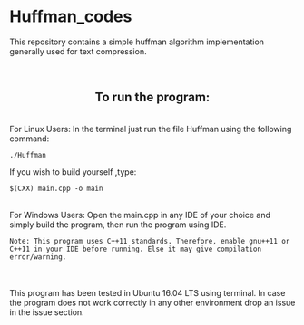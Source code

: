 # Huffman_codes

This repository contains a simple huffman algorithm implementation generally used for text compression.
  
 <br>
 <h2 align="center">To run the program:</h2>	
 <br>	
 	For Linux Users: In the terminal just run the file Huffman using the following command:
  
  	./Huffman


If you wish to build yourself ,type:

```
$(CXX) main.cpp -o main 
```
  
 <br>
 	For Windows Users: Open the main.cpp in any IDE of your choice and simply build the program, then run the program using IDE.
  	
	Note: This program uses C++11 standards. Therefore, enable gnu++11 or C++11 in your IDE before running. Else it may give compilation error/warning.
  
<br><br>
  This program has been tested in Ubuntu 16.04 LTS using terminal. In case the program does not work correctly in any other environment drop an issue in the issue section. 

